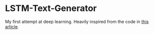 # LSTM-Text-Generator
My first attempt at deep learning. Heavily inspired from the code in [this article](https://livecodestream.dev/post/lstm-based-name-generator-first-dive-into-nlp/).